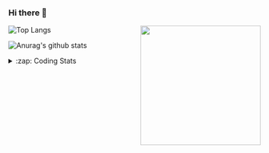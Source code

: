 ### Hi there 👋

<!--
**tao8687/tao8687** is a ✨ _special_ ✨ repository because its `README.md` (this file) appears on your GitHub profile.

Here are some ideas to get you started:

- 🔭 I’m currently working on ...
- 🌱 I’m currently learning ...
- 👯 I’m looking to collaborate on ...
- 🤔 I’m looking for help with ...
- 💬 Ask me about ...
- 📫 How to reach me: ...
- 😄 Pronouns: ...
- ⚡ Fun fact: ...
-->

<img align='right' src="https://media.giphy.com/media/M9gbBd9nbDrOTu1Mqx/giphy.gif" width="240">

  
![Top Langs](https://github-readme-stats.vercel.app/api/top-langs/?username=tao8687&layout=compact&title_color=23238E&text_color=A67D3D)

![Anurag's github stats](https://github-readme-stats.vercel.app/api?username=tao8687&show_icons=true&&text_color=A67D3D&title_color=23238E&show_icons=false&count_private=true&hide=stars)

<details>
  <summary>:zap: Coding Stats</summary>
  <br>
    
<!--START_SECTION:waka-->

```txt
From: 14 August 2025 - To: 21 August 2025

C++          58 mins         ███████████████░░░░░░░░░░   60.24 %
C            18 mins         ████▓░░░░░░░░░░░░░░░░░░░░   19.14 %
XML          7 mins          ██░░░░░░░░░░░░░░░░░░░░░░░   07.39 %
Text         6 mins          █▓░░░░░░░░░░░░░░░░░░░░░░░   07.14 %
SSH Config   4 mins          █▒░░░░░░░░░░░░░░░░░░░░░░░   04.87 %
```

<!--END_SECTION:waka-->
</details>
